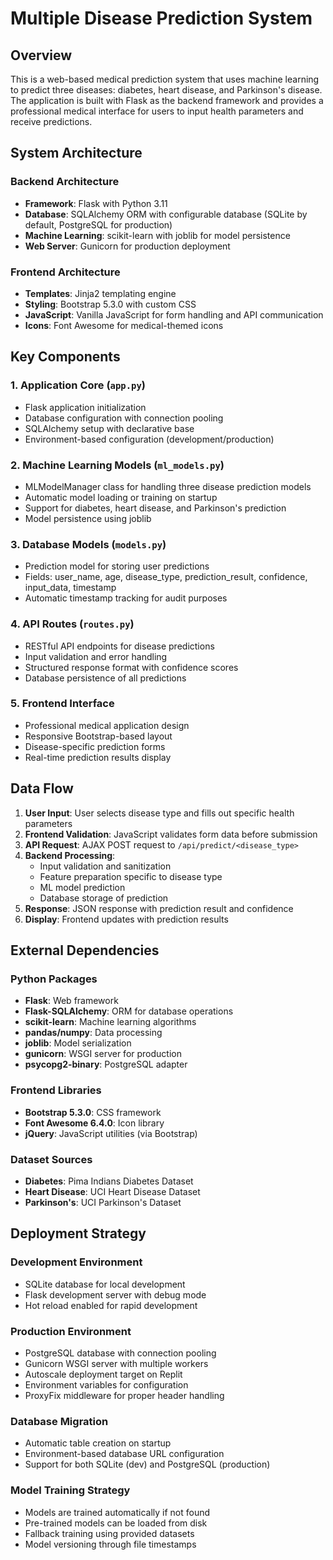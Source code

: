 # Multiple Disease Prediction System

## Overview

This is a web-based medical prediction system that uses machine learning to predict three diseases: diabetes, heart disease, and Parkinson's disease. The application is built with Flask as the backend framework and provides a professional medical interface for users to input health parameters and receive predictions.

## System Architecture

### Backend Architecture
- **Framework**: Flask with Python 3.11
- **Database**: SQLAlchemy ORM with configurable database (SQLite by default, PostgreSQL for production)
- **Machine Learning**: scikit-learn with joblib for model persistence
- **Web Server**: Gunicorn for production deployment

### Frontend Architecture
- **Templates**: Jinja2 templating engine
- **Styling**: Bootstrap 5.3.0 with custom CSS
- **JavaScript**: Vanilla JavaScript for form handling and API communication
- **Icons**: Font Awesome for medical-themed icons

## Key Components

### 1. Application Core (`app.py`)
- Flask application initialization
- Database configuration with connection pooling
- SQLAlchemy setup with declarative base
- Environment-based configuration (development/production)

### 2. Machine Learning Models (`ml_models.py`)
- MLModelManager class for handling three disease prediction models
- Automatic model loading or training on startup
- Support for diabetes, heart disease, and Parkinson's prediction
- Model persistence using joblib

### 3. Database Models (`models.py`)
- Prediction model for storing user predictions
- Fields: user_name, age, disease_type, prediction_result, confidence, input_data, timestamp
- Automatic timestamp tracking for audit purposes

### 4. API Routes (`routes.py`)
- RESTful API endpoints for disease predictions
- Input validation and error handling
- Structured response format with confidence scores
- Database persistence of all predictions

### 5. Frontend Interface
- Professional medical application design
- Responsive Bootstrap-based layout
- Disease-specific prediction forms
- Real-time prediction results display

## Data Flow

1. **User Input**: User selects disease type and fills out specific health parameters
2. **Frontend Validation**: JavaScript validates form data before submission
3. **API Request**: AJAX POST request to `/api/predict/<disease_type>`
4. **Backend Processing**: 
   - Input validation and sanitization
   - Feature preparation specific to disease type
   - ML model prediction
   - Database storage of prediction
5. **Response**: JSON response with prediction result and confidence
6. **Display**: Frontend updates with prediction results

## External Dependencies

### Python Packages
- **Flask**: Web framework
- **Flask-SQLAlchemy**: ORM for database operations
- **scikit-learn**: Machine learning algorithms
- **pandas/numpy**: Data processing
- **joblib**: Model serialization
- **gunicorn**: WSGI server for production
- **psycopg2-binary**: PostgreSQL adapter

### Frontend Libraries
- **Bootstrap 5.3.0**: CSS framework
- **Font Awesome 6.4.0**: Icon library
- **jQuery**: JavaScript utilities (via Bootstrap)

### Dataset Sources
- **Diabetes**: Pima Indians Diabetes Dataset
- **Heart Disease**: UCI Heart Disease Dataset  
- **Parkinson's**: UCI Parkinson's Dataset

## Deployment Strategy

### Development Environment
- SQLite database for local development
- Flask development server with debug mode
- Hot reload enabled for rapid development

### Production Environment
- PostgreSQL database with connection pooling
- Gunicorn WSGI server with multiple workers
- Autoscale deployment target on Replit
- Environment variables for configuration
- ProxyFix middleware for proper header handling

### Database Migration
- Automatic table creation on startup
- Environment-based database URL configuration
- Support for both SQLite (dev) and PostgreSQL (production)

### Model Training Strategy
- Models are trained automatically if not found
- Pre-trained models can be loaded from disk
- Fallback training using provided datasets
- Model versioning through file timestamps

